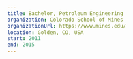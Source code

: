 ```yaml
---
title: Bachelor, Petroleum Engineering
organization: Colorado School of Mines
organizationUrl: https://www.mines.edu/
location: Golden, CO, USA
start: 2011
end: 2015
---
```

